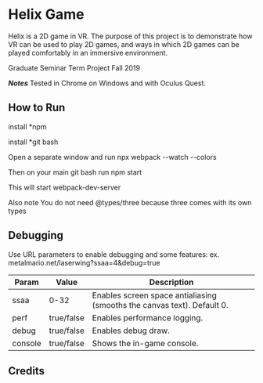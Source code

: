 # Helix Game
Helix is a 2D game in VR.  The purpose of this project is to demonstrate how VR can be used to play 2D games, and ways in which 2D games can be played comfortably in an immersive environment.

Graduate Seminar Term Project Fall 2019


***Notes***
Tested in Chrome on Windows and with Oculus Quest.    

## How to Run
install *npm

install *git bash

Open a separate window and run npx webpack --watch --colors

Then on your main git bash run npm start

This will start webpack-dev-server

Also note You do not need @types/three because three comes with its own types


## Debugging

Use URL parameters to enable debugging and some features: ex. metalmario.net/laserwing?ssaa=4&debug=true

Param         | Value         | Description
------------- | ------------- | ------------- 
ssaa          | 0-32          | Enables screen space antialiasing (smooths the canvas text).  Default 0.
perf          | true/false    | Enables performance logging.
debug         | true/false    | Enables debug draw.
console       | true/false    | Shows the in-game console.

## Credits



